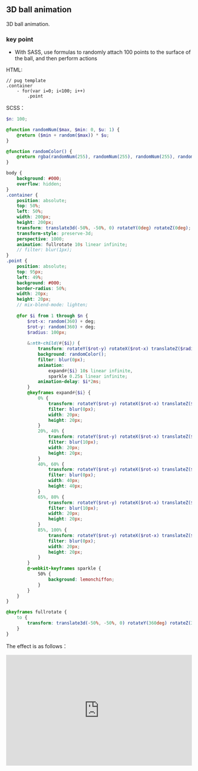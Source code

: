 ## 3D ball animation

3D ball animation.
### key point

+ With SASS, use formulas to randomly attach 100 points to the surface of the ball, and then perform actions

HTML:

```pug
// pug template
.container    
    - for(var i=0; i<100; i++)
        .point
```

SCSS：
```scss
$n: 100;

@function randomNum($max, $min: 0, $u: 1) {
	@return ($min + random($max)) * $u;
}

@function randomColor() {
    @return rgba(randomNum(255), randomNum(255), randomNum(255), randomNum(100)/100);
}

body {
    background: #000;
    overflow: hidden;
}
.container {
    position: absolute;
    top: 50%;
    left: 50%;
    width: 200px;
    height: 200px;
    transform: translate3d(-50%, -50%, 0) rotateY(0deg) rotateZ(0deg);
    transform-style: preserve-3d;
    perspective: 1000;
    animation: fullrotate 10s linear infinite;
    // filter: blur(1px);
}
.point {
    position: absolute;
    top: 95px;
    left: 49%;
    background: #000;
    border-radius: 50%;      
    width: 20px;
    height: 20px;
    // mix-blend-mode: lighten;
    
    @for $i from 1 through $n {        
        $rot-x: random(360) + deg;
        $rot-y: random(360) + deg;
        $radius: 100px;
        
        &:nth-child(#{$i}) {
            transform: rotateY($rot-y) rotateX($rot-x) translateZ($radius);
            background: randomColor();
            filter: blur(0px);
            animation: 
                expand#{$i} 10s linear infinite, 
                sparkle 0.25s linear infinite;
            animation-delay: $i*2ms;
        }
        @keyframes expand#{$i} {
            0% { 
                transform: rotateY($rot-y) rotateX($rot-x) translateZ($radius);
                filter: blur(0px);
                width: 20px;
                height: 20px;
            }
            20%, 40% { 
                transform: rotateY($rot-y) rotateX($rot-x) translateZ($radius*($i/10));
                filter: blur(10px);
                width: 20px;
                height: 20px;
            }
            40%, 60% {
                transform: rotateY($rot-y) rotateX($rot-x) translateZ($radius*4);
                filter: blur(0px);
                width: 40px;
                height: 40px;
            }
            65%, 80% {
                transform: rotateY($rot-y) rotateX($rot-x) translateZ($radius*($i/10));
                filter: blur(10px);
                width: 20px;
                height: 20px;
            }
            85%, 100% {
                transform: rotateY($rot-y) rotateX($rot-x) translateZ($radius);
                filter: blur(0px);
                width: 20px;
                height: 20px;
            }
        }
        @-webkit-keyframes sparkle {
            50% {
                background: lemonchiffon;
            }
        }
    }
}

@keyframes fullrotate {
    to { 
        transform: translate3d(-50%, -50%, 0) rotateY(360deg) rotateZ(360deg);
    }
}
```

The effect is as follows：

<iframe height="300" style="width: 100%;" scrolling="no" title="3d-ball" src="https://codepen.io/dvha/embed/BavPBoo?default-tab=html%2Cresult" frameborder="no" loading="lazy" allowtransparency="true" allowfullscreen="true">
  See the Pen <a href="https://codepen.io/dvha/pen/BavPBoo">
  3d-ball</a> by HaDV (<a href="https://codepen.io/dvha">@dvha</a>)
  on <a href="https://codepen.io">CodePen</a>.
</iframe>